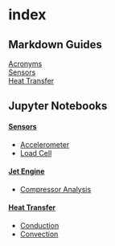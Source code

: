 # index

## Markdown Guides
[Acronyms](acronyms.md) <br>
[Sensors](sensors.md) <br>
[Heat Transfer](Heat_Transfer.md) <br>

## Jupyter Notebooks
#### [Sensors](Sensors)
 * [Accelerometer](jupyter_notebooks/Sensors/Accelerometers.ipynb)<br>
 * [Load Cell](jupyter_notebooks/Sensors/Accelerometers.ipynb)<br>

#### [Jet Engine](Jet_Engine)
 * [Compressor Analysis](jupyter_notebooks/Jet_Engine/CompressorAnalysis.ipynb)<br>

#### [Heat Transfer](HeatTransfer)
 * [Conduction](HeatTransfer/Conduction.ipynb)<br>
 * [Convection](HeatTransfer/Convection.ipynb)<br>
